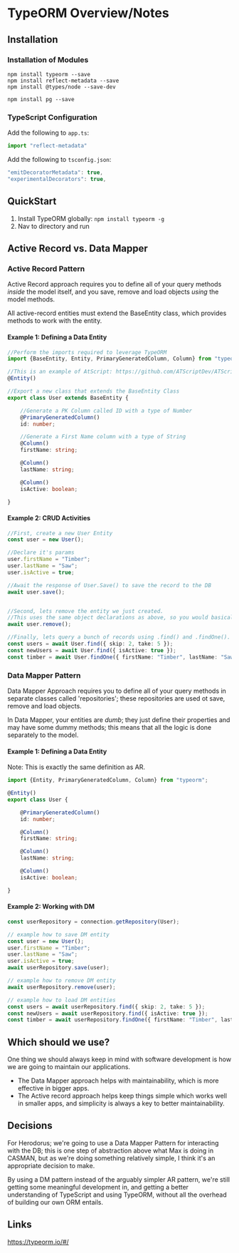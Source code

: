 # TypeORM Overview/Notes

## Installation

### Installation of Modules
```
npm install typeorm --save
npm install reflect-metadata --save
npm install @types/node --save-dev

npm install pg --save
```
### TypeScript Configuration
Add the following to ```app.ts```:
```ts
import "reflect-metadata"
```

Add the following to ```tsconfig.json```:
```ts
"emitDecoratorMetadata": true,
"experimentalDecorators": true,
```

## QuickStart
1. Install TypeORM globally: ```npm install typeorm -g```
1. Nav to directory and run 

## Active Record vs. Data Mapper

### Active Record Pattern
Active Record approach requires you to define all of your query methods *inside* the model itself, and you save, remove and load objects *using* the model methods.

All active-record entities must extend the BaseEntity class, which provides methods to work with the entity.

#### Example 1: Defining a Data Entity
```ts
//Perform the imports required to leverage TypeORM
import {BaseEntity, Entity, PrimaryGeneratedColumn, Column} from "typeorm";

//This is an example of AtScript: https://github.com/ATScriptDev/ATScript
@Entity()

//Export a new class that extends the BaseEntity Class
export class User extends BaseEntity {

    //Generate a PK Column called ID with a type of Number
    @PrimaryGeneratedColumn()
    id: number;

    //Generate a First Name column with a type of String
    @Column()
    firstName: string;

    @Column()
    lastName: string;

    @Column()
    isActive: boolean;

}
```

#### Example 2: CRUD Activities
```ts
//First, create a new User Entity
const user = new User();

//Declare it's params
user.firstName = "Timber";
user.lastName = "Saw";
user.isActive = true;

//Await the response of User.Save() to save the record to the DB
await user.save();


//Second, lets remove the entity we just created.
//This uses the same object declarations as above, so you would basically just repeat the process.
await user.remove();

//Finally, lets query a bunch of records using .find() and .findOne().
const users = await User.find({ skip: 2, take: 5 });
const newUsers = await User.find({ isActive: true });
const timber = await User.findOne({ firstName: "Timber", lastName: "Saw" });
```

### Data Mapper Pattern
Data Mapper Approach requires you to define all of your query methods in separate classes called 'repositories'; these repositories are used ot save, remove and load objects.

In Data Mapper, your entities are *dumb*; they just define their properties and may have some dummy methods; this means that all the logic is done separately to the model. 

#### Example 1: Defining a Data Entity
Note: This is exactly the same definition as AR.
```ts
import {Entity, PrimaryGeneratedColumn, Column} from "typeorm";

@Entity()
export class User {

    @PrimaryGeneratedColumn()
    id: number;

    @Column()
    firstName: string;

    @Column()
    lastName: string;

    @Column()
    isActive: boolean;

}
```

#### Example 2: Working with DM
```ts
const userRepository = connection.getRepository(User);

// example how to save DM entity
const user = new User();
user.firstName = "Timber";
user.lastName = "Saw";
user.isActive = true;
await userRepository.save(user);

// example how to remove DM entity
await userRepository.remove(user);

// example how to load DM entities
const users = await userRepository.find({ skip: 2, take: 5 });
const newUsers = await userRepository.find({ isActive: true });
const timber = await userRepository.findOne({ firstName: "Timber", lastName: "Saw" });
```

## Which should we use?
One thing we should always keep in mind with software development is how we are going to maintain our applications. 
 - The Data Mapper approach helps with maintainability, which is more effective in bigger apps. 
 - The Active record approach helps keep things simple which works well in smaller apps, and simplicity is always a key to better maintainability.

## Decisions
For Herodorus; we're going to use a Data Mapper Pattern for interacting with the DB; this is one step of abstraction above what Max is doing in CASMAN, but as we're doing something relatively simple, I think it's an appropriate decision to make. 

By using a DM pattern instead of the arguably simpler AR pattern, we're still getting some meaningful development in, and getting a better understanding of TypeScript and using TypeORM, without all the overhead of building our own ORM entails. 

## Links
https://typeorm.io/#/